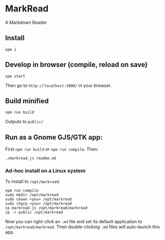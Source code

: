# MarkRead

A Markdown Reader

## Install

	npm i

## Develop in browser (compile, reload on save)

	npm start

Then go to `http://localhost:3000/` in your browser.

## Build minified

	npm run build

Outputs to `public/`

## Run as a Gnome GJS/GTK app:

First `npm run build` or `npm run compile`. Then:

	./markread.js readme.md

### Ad-hoc install on a Linux system

To install to `/opt/markread`:

	npm run compile
	sudo mkdir /opt/markread
	sudo chown <you> /opt/markread
	sudo chgrp <you> /opt/markread
	cp markread.js /opt/markread/markread
	cp -r public /opt/markread

Now you can right-click an `.md` file and set its default application to `/opt/markread/markread`. Then double-clicking `.md` files will auto-launch this app.
